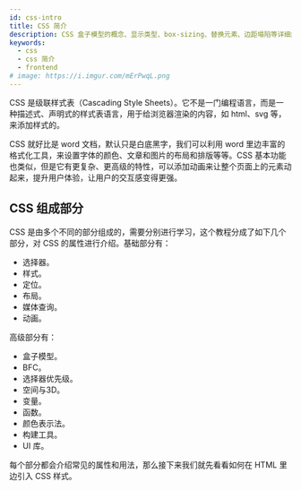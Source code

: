 ```yaml
---
id: css-intro
title: CSS 简介
description: CSS 盒子模型的概念、显示类型、box-sizing、替换元素、边距塌陷等详细解答
keywords:
  - css
  - css 简介
  - frontend
# image: https://i.imgur.com/mErPwqL.png
---
```


CSS 是级联样式表（Cascading Style Sheets）。它不是一门编程语言，而是一种描述式、声明式的样式表语言，用于给浏览器渲染的内容，如 html、svg 等，来添加样式的。

CSS 就好比是 word 文档，默认只是白底黑字，我们可以利用 word 里边丰富的格式化工具，来设置字体的颜色、文章和图片的布局和排版等等。CSS 基本功能也类似，但是它有更复杂、更高级的特性，可以添加动画来让整个页面上的元素动起来，提升用户体验，让用户的交互感变得更强。

## CSS 组成部分

CSS 是由多个不同的部分组成的，需要分别进行学习，这个教程分成了如下几个部分，对 CSS 的属性进行介绍。基础部分有：

- 选择器。
- 样式。
- 定位。
- 布局。
- 媒体查询。
- 动画。

高级部分有：

- 盒子模型。
- BFC。
- 选择器优先级。
- 空间与3D。
- 变量。
- 函数。
- 颜色表示法。
- 构建工具。
- UI 库。

每个部分都会介绍常见的属性和用法，那么接下来我们就先看看如何在 HTML 里边引入 CSS 样式。